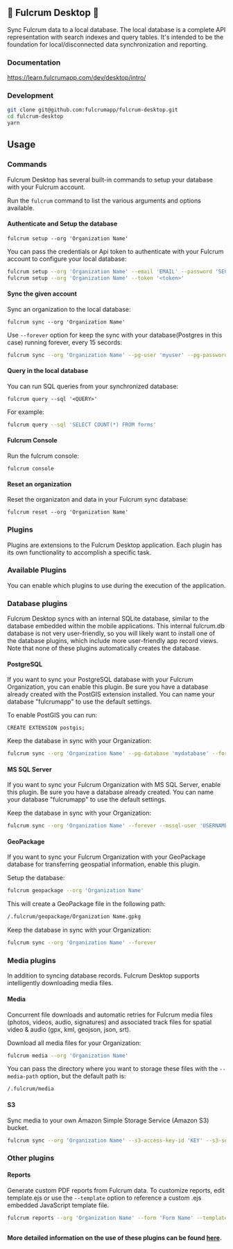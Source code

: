 ## :construction: Fulcrum Desktop :construction:

Sync Fulcrum data to a local database. The local database is a complete API representation with search indexes and query tables. It's intended to be the foundation for local/disconnected data synchronization and reporting.

### Documentation

https://learn.fulcrumapp.com/dev/desktop/intro/

### Development

```sh
git clone git@github.com:fulcrumapp/fulcrum-desktop.git
cd fulcrum-desktop
yarn
```

## Usage

### Commands

Fulcrum Desktop has several built-in commands to setup your database with your Fulcrum account.

Run the `fulcrum` command to list the various arguments and options available.

#### Authenticate and Setup the database

`fulcrum setup --org 'Organization Name'`

You can pass the credentials or Api token to authenticate with your Fulcrum account to configure your local database:

```sh
fulcrum setup --org 'Organization Name' --email 'EMAIL' --password 'SECRET'
fulcrum setup --org 'Organization Name' --token '<token>'
```

#### Sync the given account

Sync an organization to the local database:

`fulcrum sync --org 'Organization Name'`

Use `--forever` option for keep the sync with your database(Postgres in this case) running forever, every 15 secords:

```sh
fulcrum sync --org 'Organization Name' --pg-user 'myuser' --pg-password 'mypassword' --pg-database 'mydatabase' --forever
```

#### Query in the local database

You can run SQL queries from your synchronized database:

`fulcrum query --sql '<QUERY>'`

For example:

```sh
fulcrum query --sql 'SELECT COUNT(*) FROM forms'
```

#### Fulcrum Console

Run the fulcrum console:

`fulcrum console`

#### Reset an organization

Reset the organizaton and data in your Fulcrum sync database:

`fulcrum reset --org 'Organization Name'`

### Plugins

Plugins are extensions to the Fulcrum Desktop application. Each plugin has its own functionality to accomplish a specific task.

### Available Plugins

You can enable which plugins to use during the execution of the application.

### Database plugins

Fulcrum Desktop syncs with an internal SQLite database, similar to the database embedded within the mobile applications. This internal fulcrum.db database is not very user-friendly, so you will likely want to install one of the database plugins, which include more user-friendly app record views. Note that none of these plugins automatically creates the database.

#### PostgreSQL

If you want to sync your PostgreSQL database with your Fulcrum Organization, you can enable this plugin. Be sure you have a database already created with the PostGIS extension installed. You can name your database "fulcrumapp" to use the default settings.

To enable PostGIS you can run:

`CREATE EXTENSION postgis;`

Keep the database in sync with your Organization:

```sh
fulcrum sync --org 'Organization Name' --pg-database 'mydatabase' --forever
```

#### MS SQL Server

If you want to sync your Fulcrum Organization with MS SQL Server, enable this plugin. Be sure you have a database already created. You can name your database "fulcrumapp" to use the default settings.

Keep the database in sync with your Organization:

```sh
fulcrum sync --org 'Organization Name' --forever --mssql-user 'USERNAME' --mssql-password 'PASSWORD' --mssql-host 'localhost'
```

#### GeoPackage

If you want to sync your Fulcrum Organization with your GeoPackage database for transferring geospatial information, enable this plugin.  

Setup the database:

```sh
fulcrum geopackage --org 'Organization Name'
```

This will create a GeoPackage file in the following path:

```sh
/.fulcrum/geopackage/Organization Name.gpkg
```

Keep the database in sync with your Organization:

```sh
fulcrum sync --org 'Organization Name' --forever
```

### Media plugins

In addition to syncing database records. Fulcrum Desktop supports intelligently downloading media files.

#### Media

Concurrent file downloads and automatic retries for Fulcrum media files (photos, videos, audio, signatures) and associated track files for spatial video & audio (gpx, kml, geojson, json, srt).

Download all media files for your Organization:

```sh
fulcrum media --org 'Organization Name'
```

You can pass the directory where you want to storage these files with the `--media-path` option, but the default path is:

```sh
/.fulcrum/media
```

#### S3

Sync media to your own Amazon Simple Storage Service (Amazon S3) bucket.

```sh
fulcrum sync --org 'Organization Name' --s3-access-key-id 'KEY' --s3-secret-access-key 'SECRET' --s3-bucket 'MYBUCKET'
```

### Other plugins

#### Reports

Generate custom PDF reports from Fulcrum data. To customize reports, edit template.ejs or use the `--template` option to reference a custom .ejs embedded JavaScript template file.

```sh
fulcrum reports --org 'Organization Name' --form 'Form Name' --template custom.ejs
```

##

#### More detailed information on the use of these plugins can be found [here](https://docs.fulcrumapp.com/docs/desktop-sync).
